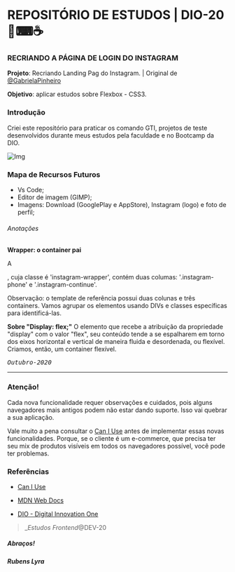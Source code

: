 # REPOSITÓRIO DE ESTUDOS | DIO-20📗⌨☕

### RECRIANDO A PÁGINA DE LOGIN DO INSTAGRAM

**Projeto**: Recriando Landing Pag do Instagram.  | Original de [@GabrielaPinheiro](https://github.com/SpruceGabriela)

**Objetivo**: aplicar estudos sobre Flexbox - CSS3.



### Introdução

Criei este repositório para praticar os comando GTI, projetos de teste desenvolvidos durante meus estudos pela faculdade e no Bootcamp da DIO.

![Img](../assets/scr.png)

### Mapa de Recursos Futuros

* Vs Code;
* Editor de imagem (GIMP);
* Imagens: Download (GooglePlay e AppStore), Instagram (logo) e foto de perfil;

###### Anotações

**Wrapper: o container pai**

  A *<div>*, cuja classe é 'instagram-wrapper',  contém duas columas: '.instagram-phone'    e '.instagram-continue'.

Observação: o template de referência possui duas colunas e três containers. Vamos agrupar os elementos usando DIVs e classes específicas para identificá-las. 

**Sobre "Display: flex;"**
  O elemento que recebe a atribuição da propriedade "display" com o valor "flex", seu conteúdo tende a se espalharem em torno dos eixos horizontal e vertical de maneira  fluida e desordenada, ou flexível. Criamos, então, um container flexível.

<kbd align="right">_Outubro-2020_</kbd>

---------

### Atenção!

Cada nova funcionalidade requer observações e cuidados, pois alguns navegadores mais antigos podem não estar dando suporte. Isso vai quebrar a sua aplicação.



Vale muito a pena consultar o [Can I Use](https://caniuse.com/?search=flexible%20box%20modu) antes de implementar essas novas funcionalidades. Porque, se o cliente é um e-commerce, que precisa ter seu mix de produtos visíveis em todos os navegadores possível, você pode ter problemas. 



### Referências

- [Can I Use](https://caniuse.com/?search=flexible%20box%20modu)

- [MDN Web Docs](https://developer.mozilla.org/pt-BR/docs/Web/CSS/CSS_Flexible_Box_Layout/Conceitos_Basicos_do_Flexbox)

- [DIO - Digital Innovation One](https://web.digitalinnovation.one/home)
  
  



> __Estudos Frontend_@DEV-20

##### Abraços!

**_Rubens Lyra_**
